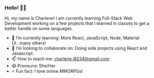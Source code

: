 ### Hello! 👋🏾


Hi, my name is Charlene! I am currently learning Full-Stack Web Development working on a few projects that I learned in classes to get a better handle on some languages. 

- 🌱 I’m currently learning: More React, JavaScript, Node, Material UI...many others!
- 👯 I’m looking to collaborate on: Doing side projects using React and Javascript.
- 📫 How to reach me: charlene.j8234@gmail.com
- 😄 Pronouns: She/Her
- ⚡ Fun fact: I love online MMORPGs!


